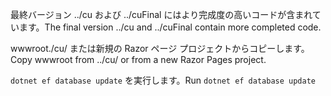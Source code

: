 <span data-ttu-id="5b729-101">最終バージョン ../cu および ../cuFinal にはより完成度の高いコードが含まれています。</span><span class="sxs-lookup"><span data-stu-id="5b729-101">The final version ../cu and ../cuFinal contain more completed code.</span></span>

<span data-ttu-id="5b729-102">wwwroot./cu/ または新規の Razor ページ プロジェクトからコピーします。</span><span class="sxs-lookup"><span data-stu-id="5b729-102">Copy wwwroot from ../cu/ or from a new Razor Pages project.</span></span>

<span data-ttu-id="5b729-103">`dotnet ef database update` を実行します。</span><span class="sxs-lookup"><span data-stu-id="5b729-103">Run `dotnet ef database update`</span></span>
